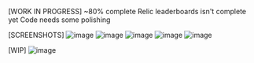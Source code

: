 [WORK IN PROGRESS] ~80% complete
Relic leaderboards isn't complete yet
Code needs some polishing

[SCREENSHOTS]
![image](https://github.com/iilou/ipcindex/assets/88070090/18126c0c-7d3d-4eba-82f2-f7449355f28c)
![image](https://github.com/iilou/ipcindex/assets/88070090/8588ec96-2747-45e8-b13d-8d480eaf4cff)
![image](https://github.com/iilou/ipcindex/assets/88070090/26c32e09-0eef-4ff6-8145-1d2ba78a5986)
![image](https://github.com/iilou/ipcindex/assets/88070090/88047379-2109-482e-afbe-44560c0d9abc)
![image](https://github.com/iilou/ipcindex/assets/88070090/b529fcf5-3ab1-4930-93e5-14490e180e0b)


[WIP]
![image](https://github.com/iilou/ipcindex/assets/88070090/879f3f1f-b29f-41ae-b465-69d6174738bf)
